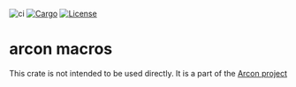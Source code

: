 ![ci](https://github.com/cda-group/arcon/workflows/ci/badge.svg)
[![Cargo](https://img.shields.io/badge/crates.io-v0.1.3-orange)](https://crates.io/crates/arcon_macros)
[![License](https://img.shields.io/badge/License-AGPL--3.0--only-blue)](https://github.com/cda-group/arcon)

# arcon macros

This crate is not intended to be used directly. It is a part of the [Arcon project](https://github.com/cda-group/arcon)
